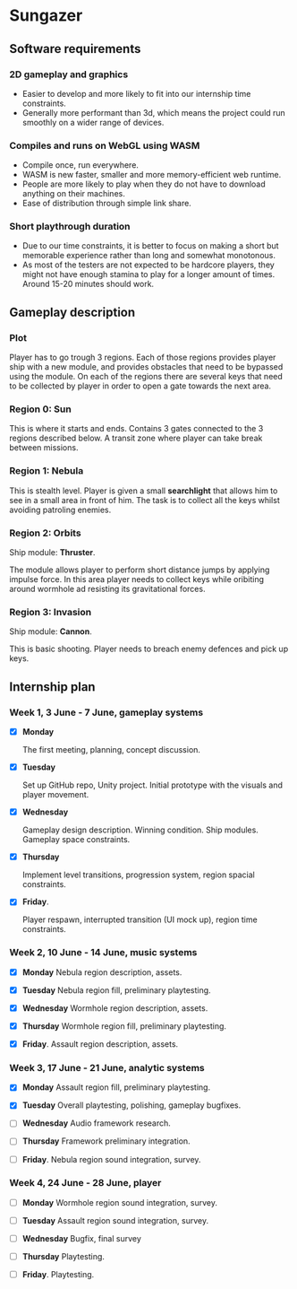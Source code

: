# Sungazer

## Software requirements

### 2D gameplay and graphics

- Easier to develop and more likely to fit into our internship time constraints.
- Generally more performant than 3d, which means the project could run smoothly on a wider range of devices.

### Compiles and runs on WebGL using WASM

- Compile once, run everywhere.
- WASM is new faster, smaller and more memory-efficient web runtime.
- People are more likely to play when they do not have to download anything on their machines.
- Ease of distribution through simple link share.

### Short playthrough duration

- Due to our time constraints, it is better to focus on making a short but memorable experience rather than long and somewhat monotonous.
- As most of the testers are not expected to be hardcore players, they might not have enough stamina to play for a longer amount of times. Around 15-20 minutes should work.

## Gameplay description

### Plot

Player has to go trough 3 regions. Each of those regions provides player ship with a new module, and provides obstacles that need to be bypassed using the module. On each of the regions there are several keys that need to be collected by player in order to open a gate towards the next area.

### Region 0: Sun

This is where it starts and ends. Contains 3 gates connected to the 3 regions described below. A transit zone where player can take break between missions.

### Region 1: Nebula

This is stealth level. Player is given a small **searchlight** that allows him to see in a small area in front of him. The task is to collect all the keys whilst avoiding patroling enemies.

### Region 2: Orbits

Ship module: **Thruster**.

The module allows player to perform short distance jumps by applying impulse force. In this area player needs to collect keys while oribiting around wormhole ad resisting its gravitational forces.

### Region 3: Invasion

Ship module: **Cannon**.

This is basic shooting. Player needs to breach enemy defences and pick up keys.

## Internship plan

### Week 1, 3 June - 7 June, gameplay systems

- [x] **Monday**
  
  The first meeting, planning, concept discussion.

- [x] **Tuesday**

  Set up GitHub repo, Unity project. Initial prototype with the visuals and player movement.

- [x] **Wednesday**
  
  Gameplay design description. Winning condition. Ship modules. Gameplay space constraints.

- [x] **Thursday**
  
  Implement level transitions, progression system, region spacial constraints.

- [x] **Friday**.
  
  Player respawn, interrupted transition (UI mock up), region time constraints.

### Week 2, 10 June - 14 June, music systems

- [x] **Monday**
  Nebula region description, assets.

- [x] **Tuesday**
  Nebula region fill, preliminary playtesting.

- [x] **Wednesday**
  Wormhole region description, assets.

- [x] **Thursday**
  Wormhole region fill, preliminary playtesting.

- [x] **Friday**.
  Assault region description, assets.

### Week 3, 17 June - 21 June, analytic systems

- [x] **Monday**
  Assault region fill, preliminary playtesting.

- [x] **Tuesday**
  Overall playtesting, polishing, gameplay bugfixes.

- [ ] **Wednesday**
  Audio framework research.

- [ ] **Thursday**
  Framework preliminary integration.

- [ ] **Friday**.
  Nebula region sound integration, survey.

### Week 4, 24 June - 28 June, player

- [ ] **Monday**
  Wormhole region sound integration, survey.

- [ ] **Tuesday**
  Assault region sound integration, survey.

- [ ] **Wednesday**
  Bugfix, final survey

- [ ] **Thursday**
  Playtesting.

- [ ] **Friday**.
  Playtesting.
